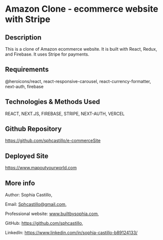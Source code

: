 # Amazon Clone - ecommerce website with Stripe

## Description

This is a clone of Amazon ecommerce website. It is built with React, Redux, and Firebase. It uses Stripe for payments.


## Requirements

@heroicons/react, react-responsive-carousel, react-currency-formatter, next-auth, firebase


## Technologies & Methods Used

REACT, NEXT.JS, FIREBASE, STRIPE, NEXT-AUTH, VERCEL

## Github Repository

https://github.com/sphcastillo/e-commerceSite

## Deployed Site

https://www.mapoutyourworld.com

## More info

Author: Sophia Castillo,

Email: Sphcastillo@gmail.com,

Professional website: www.builtbysophia.com,

GitHub: https://github.com/sphcastillo,

LinkedIn: https://www.linkedin.com/in/sophia-castillo-b89124133/


